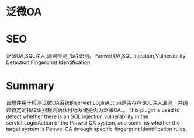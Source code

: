 # 泛微OA
# SEO
泛微OA,SQL注入,漏洞检测,指纹识别。Panwei OA,SQL Injection,Vulnerability Detection,Fingerprint Identification
# Summary
该插件用于检测泛微OA系统的servlet.LoginAction是否存在SQL注入漏洞，并通过特定的指纹识别规则确认目标系统是否为泛微OA。。This plugin is used to detect whether there is an SQL injection vulnerability in the servlet.LoginAction of the Panwei OA system, and confirms whether the target system is Panwei OA through specific fingerprint identification rules.
